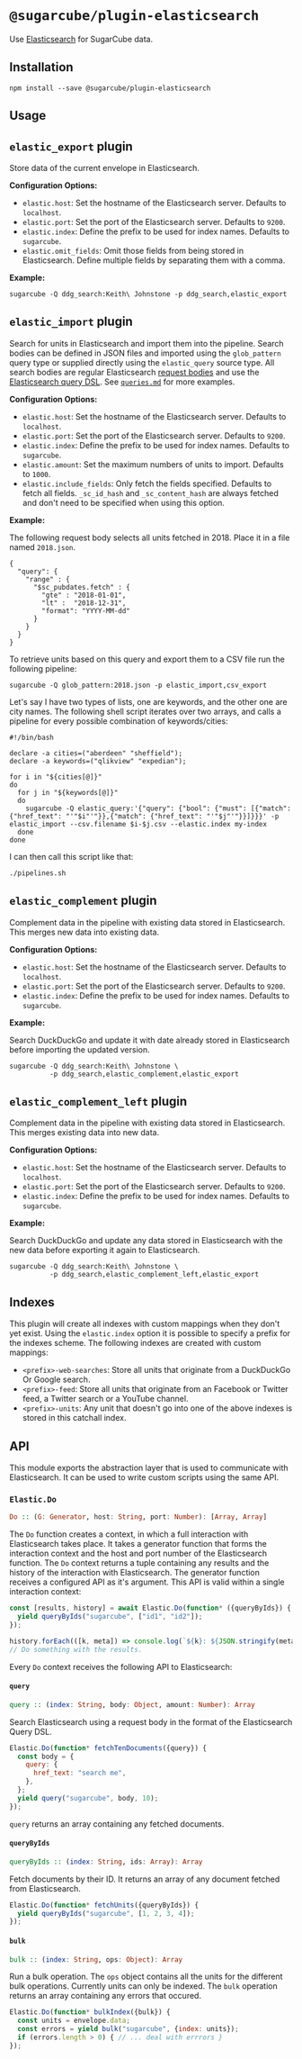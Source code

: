# `@sugarcube/plugin-elasticsearch`

Use [Elasticsearch](https://www.elastic.co/products/elasticsearch) for
SugarCube data.

## Installation

```
npm install --save @sugarcube/plugin-elasticsearch
```

## Usage

## `elastic_export` plugin

Store data of the current envelope in Elasticsearch.

**Configuration Options:**

- `elastic.host`: Set the hostname of the Elasticsearch server. Defaults to
  `localhost`.
- `elastic.port`: Set the port of the Elasticsearch server. Defaults to
  `9200`.
- `elastic.index`: Define the prefix to be used for index names. Defaults to
  `sugarcube`.
- `elastic.omit_fields`: Omit those fields from being stored in
  Elasticsearch. Define multiple fields by separating them with a comma.

**Example:**

```
sugarcube -Q ddg_search:Keith\ Johnstone -p ddg_search,elastic_export
```

## `elastic_import` plugin

Search for units in Elasticsearch and import them into the pipeline. Search
bodies can be defined in JSON files and imported using the `glob_pattern`
query type or supplied directly using the `elastic_query` source type. All
search bodies are regular Elasticsearch [request
bodies](https://www.elastic.co/guide/en/elasticsearch/reference/6.2/search-request-body.html)
and use the [Elasticsearch query
DSL](https://www.elastic.co/guide/en/elasticsearch/reference/6.2/query-dsl.html). See
[`queries.md`](./queries.md) for more examples.

**Configuration Options:**

- `elastic.host`: Set the hostname of the Elasticsearch server. Defaults to
  `localhost`.
- `elastic.port`: Set the port of the Elasticsearch server. Defaults to
  `9200`.
- `elastic.index`: Define the prefix to be used for index names. Defaults to
  `sugarcube`.
- `elastic.amount`: Set the maximum numbers of units to import. Defaults to
  `1000`.
- `elastic.include_fields`: Only fetch the fields specified. Defaults to fetch
  all fields. `_sc_id_hash` and `_sc_content_hash` are always fetched and
  don't need to be specified when using this option.

**Example:**

The following request body selects all units fetched in 2018. Place it in a
file named `2018.json`.

```
{
  "query": {
    "range" : {
      "$sc_pubdates.fetch" : {
        "gte" : "2018-01-01",
        "lt" :  "2018-12-31",
        "format": "YYYY-MM-dd"
      }
    }
  }
}
```

To retrieve units based on this query and export them to a CSV file run the
following pipeline:

```
sugarcube -Q glob_pattern:2018.json -p elastic_import,csv_export
```

Let's say I have two types of lists, one are keywords, and the other one are
city names. The following shell script iterates over two arrays, and calls a
pipeline for every possible combination of keywords/cities:

```
#!/bin/bash

declare -a cities=("aberdeen" "sheffield");
declare -a keywords=("qlikview" "expedian");

for i in "${cities[@]}"
do
  for j in "${keywords[@]}"
  do
    sugarcube -Q elastic_query:'{"query": {"bool": {"must": [{"match": {"href_text": "'"$i"'"}},{"match": {"href_text": "'"$j"'"}}]}}}' -p elastic_import --csv.filename $i-$j.csv --elastic.index my-index
  done
done
```

I can then call this script like that:

```
./pipelines.sh
```

## `elastic_complement` plugin

Complement data in the pipeline with existing data stored in
Elasticsearch. This merges new data into existing data.

**Configuration Options:**

- `elastic.host`: Set the hostname of the Elasticsearch server. Defaults to
  `localhost`.
- `elastic.port`: Set the port of the Elasticsearch server. Defaults to
  `9200`.
- `elastic.index`: Define the prefix to be used for index names. Defaults to
  `sugarcube`.

**Example:**

Search DuckDuckGo and update it with date already stored in Elasticsearch
before importing the updated version.

```
sugarcube -Q ddg_search:Keith\ Johnstone \
          -p ddg_search,elastic_complement,elastic_export
```

## `elastic_complement_left` plugin

Complement data in the pipeline with existing data stored in
Elasticsearch. This merges existing data into new data.

**Configuration Options:**

- `elastic.host`: Set the hostname of the Elasticsearch server. Defaults to
  `localhost`.
- `elastic.port`: Set the port of the Elasticsearch server. Defaults to
  `9200`.
- `elastic.index`: Define the prefix to be used for index names. Defaults to
  `sugarcube`.

**Example:**

Search DuckDuckGo and update any data stored in Elasticsearch with the new
data before exporting it again to Elasticsearch.

```
sugarcube -Q ddg_search:Keith\ Johnstone \
          -p ddg_search,elastic_complement_left,elastic_export
```

## Indexes

This plugin will create all indexes with custom mappings when they don't yet
exist. Using the `elastic.index` option it is possible to specify a prefix for
the indexes scheme. The following indexes are created with custom mappings:

- `<prefix>-web-searches`: Store all units that originate from a DuckDuckGo Or
  Google search.
- `<prefix>-feed`: Store all units that originate from an Facebook or Twitter
  feed, a Twitter search or a YouTube channel.
- `<prefix>-units`: Any unit that doesn't go into one of the above indexes is
  stored in this catchall index.

## API

This module exports the abstraction layer that is used to communicate with
Elasticsearch. It can be used to write custom scripts using the same API.

### `Elastic.Do`

```hs
Do :: (G: Generator, host: String, port: Number): [Array, Array]
```

The `Do` function creates a context, in which a full interaction with
Elasticsearch takes place. It takes a generator function that forms the
interaction context and the host and port number of the Elasticsearch
function. The `Do` context returns a tuple containing any results and the
history of the interaction with Elasticsearch. The generator function receives
a configured API as it's argument. This API is valid within a single
interaction context:

```js
const [results, history] = await Elastic.Do(function* ({queryByIds}) {
  yield queryByIds("sugarcube", ["id1", "id2"]);
});

history.forEach(([k, meta]) => console.log(`${k}: ${JSON.stringify(meta)}.`));
// Do something with the results.
```

Every `Do` context receives the following API to Elasticsearch:

#### `query`

```hs
query :: (index: String, body: Object, amount: Number): Array
```

Search Elasticsearch using a request body in the format of the Elasticsearch
Query DSL.

```js
Elastic.Do(function* fetchTenDocuments({query}) {
  const body = {
    query: {
      href_text: "search me",
    },
  };
  yield query("sugarcube", body, 10);
});
```

`query` returns an array containing any fetched documents.

#### `queryByIds`

```hs
queryByIds :: (index: String, ids: Array): Array
```

Fetch documents by their ID. It returns an array of any document fetched from
Elasticsearch.

```js
Elastic.Do(function* fetchUnits({queryByIds}) {
  yield queryByIds("sugarcube", [1, 2, 3, 4]);
});
```

#### `bulk`

```hs
bulk :: (index: String, ops: Object): Array
```

Run a bulk operation. The `ops` object contains all the units for the
different bulk operations. Currently units can only be indexed. The `bulk`
operation returns an array containing any errors that occured.

```js
Elastic.Do(function* bulkIndex({bulk}) {
  const units = envelope.data;
  const errors = yield bulk("sugarcube", {index: units});
  if (errors.length > 0) { // ... deal with errrors }
});
```
